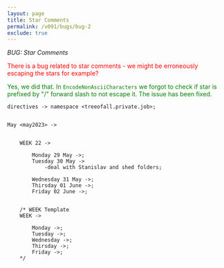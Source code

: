 ```yaml
---
layout: page
title: Star Comments
permalink: /v091/bugs/bug-2
exclude: true
---
```

_BUG: Star Comments_

<span style="color:red">There is a bug related to star comments - we might be erroneously escaping the stars for example?</span>

<span style="color:green">Yes, we did that. In ```EncodeNonAsciiCharacters``` we forgot to check if star is prefixed by "/" forward slash to not escape it. The issue has been fixed.</span>

```
directives -> namespace <treeofall.private.job>;


May <may2023> ->


	WEEK 22 ->
	
		Monday 29 May ->;
		Tuesday 30 May ->
			-deal with Stanislav and shed folders;

		Wednesday 31 May ->;
		Thirsday 01 June ->;
		Friday 02 June ->;


	/* WEEK Template
	WEEK ->
	
		Monday ->;
		Tuesday ->;
		Wednesday ->;
		Thirsday ->;
		Friday ->;
	*/
```
